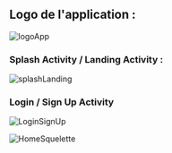 ## Logo de l'application :

![logoApp](https://github.com/HafsaTATA/Android_Fitness_App/assets/122269840/8c46be15-dd10-4d96-89a1-fe403bb749e5)

### Splash Activity / Landing Activity :
![splashLanding](https://github.com/HafsaTATA/Android_Fitness_App/assets/122269840/473343a2-97fa-4157-a130-297b6eb681db)

### Login / Sign Up Activity
![LoginSignUp](https://github.com/HafsaTATA/Android_Fitness_App/assets/122269840/be9d777b-1afd-4862-9263-e998a2a9fef6)




![HomeSquelette](https://github.com/HafsaTATA/Android_Fitness_App/assets/122269840/23fe2184-7472-4067-b240-52e39c995ab0)
